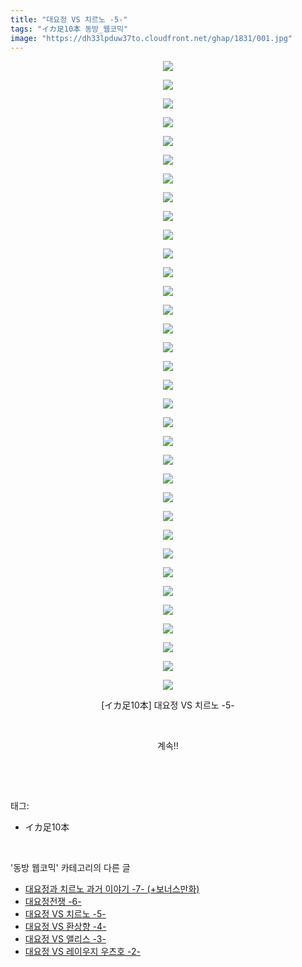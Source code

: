 ```yaml
---
title: "대요정 VS 치르노 -5-"
tags: "イカ足10本 동방_웹코믹"
image: "https://dh33lpduw37to.cloudfront.net/ghap/1831/001.jpg"
---
```

<div class="article">
<p style="text-align: center; clear: none; float: none;"><img src="{{ site.imgserver2 }}/ghap/1831/001.jpg"/></p>
<p style="text-align: center; clear: none; float: none;"><img src="{{ site.imgserver2 }}/ghap/1831/002.jpg"/></p>
<p style="text-align: center; clear: none; float: none;"><img src="{{ site.imgserver2 }}/ghap/1831/003.jpg"/></p>
<p style="text-align: center; clear: none; float: none;"><img src="{{ site.imgserver2 }}/ghap/1831/004.jpg"/></p>
<p style="text-align: center; clear: none; float: none;"><img src="{{ site.imgserver2 }}/ghap/1831/005.jpg"/></p>
<p style="text-align: center; clear: none; float: none;"><img src="{{ site.imgserver2 }}/ghap/1831/006.jpg"/></p>
<p style="text-align: center; clear: none; float: none;"><img src="{{ site.imgserver2 }}/ghap/1831/007.jpg"/></p>
<p style="text-align: center; clear: none; float: none;"><img src="{{ site.imgserver2 }}/ghap/1831/008.jpg"/></p>
<p style="text-align: center; clear: none; float: none;"><img src="{{ site.imgserver2 }}/ghap/1831/009.jpg"/></p>
<p style="text-align: center; clear: none; float: none;"><img src="{{ site.imgserver2 }}/ghap/1831/010.jpg"/></p>
<p style="text-align: center; clear: none; float: none;"><img src="{{ site.imgserver2 }}/ghap/1831/011.jpg"/></p>
<p style="text-align: center; clear: none; float: none;"><img src="{{ site.imgserver2 }}/ghap/1831/012.jpg"/></p>
<p style="text-align: center; clear: none; float: none;"><img src="{{ site.imgserver2 }}/ghap/1831/013.jpg"/></p>
<p style="text-align: center; clear: none; float: none;"><img src="{{ site.imgserver2 }}/ghap/1831/014.jpg"/></p>
<p style="text-align: center; clear: none; float: none;"><img src="{{ site.imgserver2 }}/ghap/1831/015.jpg"/></p>
<p style="text-align: center; clear: none; float: none;"><img src="{{ site.imgserver2 }}/ghap/1831/016.jpg"/></p>
<p style="text-align: center; clear: none; float: none;"><img src="{{ site.imgserver2 }}/ghap/1831/017.jpg"/></p>
<p style="text-align: center; clear: none; float: none;"><img src="{{ site.imgserver2 }}/ghap/1831/018.jpg"/></p>
<p style="text-align: center; clear: none; float: none;"><img src="{{ site.imgserver2 }}/ghap/1831/019.jpg"/></p>
<p style="text-align: center; clear: none; float: none;"><img src="{{ site.imgserver2 }}/ghap/1831/020.jpg"/></p>
<p style="text-align: center; clear: none; float: none;"><img src="{{ site.imgserver2 }}/ghap/1831/021.jpg"/></p>
<p style="text-align: center; clear: none; float: none;"><img src="{{ site.imgserver2 }}/ghap/1831/022.jpg"/></p>
<p style="text-align: center; clear: none; float: none;"><img src="{{ site.imgserver2 }}/ghap/1831/023.jpg"/></p>
<p style="text-align: center; clear: none; float: none;"><img src="{{ site.imgserver2 }}/ghap/1831/024.jpg"/></p>
<p style="text-align: center; clear: none; float: none;"><img src="{{ site.imgserver2 }}/ghap/1831/025.jpg"/></p>
<p style="text-align: center; clear: none; float: none;"><img src="{{ site.imgserver2 }}/ghap/1831/026.jpg"/></p>
<p style="text-align: center; clear: none; float: none;"><img src="{{ site.imgserver2 }}/ghap/1831/027.jpg"/></p>
<p style="text-align: center; clear: none; float: none;"><img src="{{ site.imgserver2 }}/ghap/1831/028.jpg"/></p>
<p style="text-align: center; clear: none; float: none;"><img src="{{ site.imgserver2 }}/ghap/1831/029.jpg"/></p>
<p style="text-align: center; clear: none; float: none;"><img src="{{ site.imgserver2 }}/ghap/1831/030.jpg"/></p>
<p style="text-align: center; clear: none; float: none;"><img src="{{ site.imgserver2 }}/ghap/1831/031.jpg"/></p>
<p style="text-align: center; clear: none; float: none;"><img src="{{ site.imgserver2 }}/ghap/1831/032.jpg"/></p>
<p style="text-align: center; clear: none; float: none;"><img src="{{ site.imgserver2 }}/ghap/1831/033.jpg"/></p>
<p style="text-align: center; clear: none; float: none;"><img src="{{ site.imgserver2 }}/ghap/1831/034.jpg"/></p>
<p style="text-align: center; clear: none; float: none;">[イカ足10本] 대요정 VS 치르노 -5-</p>
<p style="text-align: center; clear: none; float: none;"><br/></p>
<p style="text-align: center; clear: none; float: none;">계속!!</p>
<p><br/></p>
</div><br/>
<div class="tagTrail">
<p>태그: </p>
<ul>
<li>イカ足10本</li>
</ul>
</div><br/>
<div class="another">
<p>'동방 웹코믹' 카테고리의 다른 글</p>
<ul>
<li><a href="/ghap_1833">대요정과 치르노 과거 이야기 -7- (+보너스만화)</a></li>
<li><a href="/ghap_1832">대요정전쟁 -6-</a></li>
<li><a href="/ghap_1831">대요정 VS 치르노 -5-</a></li>
<li><a href="/ghap_1830">대요정 VS 환상향 -4-</a></li>
<li><a href="/ghap_1829">대요정 VS 앨리스 -3-</a></li>
<li><a href="/ghap_1828">대요정 VS 레이우지 우츠호 -2-</a></li>
</ul>
</div><br/>
<div class="cb_module cb_fluid">
<div class="cb_wrt cb_profile">
</div><!-- commentList close -->
</div><br/>

